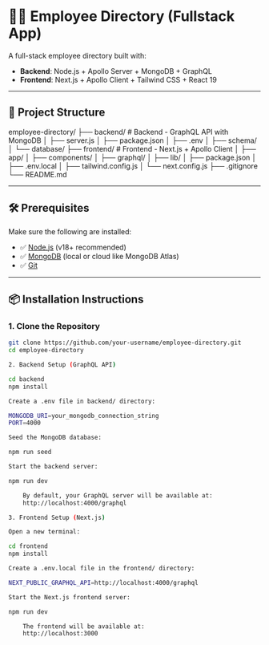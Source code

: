# 👩‍💼 Employee Directory (Fullstack App)

A full-stack employee directory built with:

- **Backend**: Node.js + Apollo Server + MongoDB + GraphQL  
- **Frontend**: Next.js + Apollo Client + Tailwind CSS + React 19

---

## 🚀 Project Structure

employee-directory/
├── backend/ # Backend - GraphQL API with MongoDB
│ ├── server.js
│ ├── package.json
│ ├── .env
│ ├── schema/
│ └── database/
├── frontend/ # Frontend - Next.js + Apollo Client
│ ├── app/
│ ├── components/
│ ├── graphql/
│ ├── lib/
│ ├── package.json
│ ├── .env.local
│ ├── tailwind.config.js
│ └── next.config.js
├── .gitignore
└── README.md


---

## 🛠️ Prerequisites

Make sure the following are installed:

- ✅ [Node.js](https://nodejs.org/) (v18+ recommended)
- ✅ [MongoDB](https://www.mongodb.com/) (local or cloud like MongoDB Atlas)
- ✅ [Git](https://git-scm.com/)

---

## 📦 Installation Instructions

### 1. Clone the Repository

```bash
git clone https://github.com/your-username/employee-directory.git
cd employee-directory

2. Backend Setup (GraphQL API)

cd backend
npm install

Create a .env file in backend/ directory:

MONGODB_URI=your_mongodb_connection_string
PORT=4000

Seed the MongoDB database:

npm run seed

Start the backend server:

npm run dev

    By default, your GraphQL server will be available at:
    http://localhost:4000/graphql

3. Frontend Setup (Next.js)

Open a new terminal:

cd frontend
npm install

Create a .env.local file in the frontend/ directory:

NEXT_PUBLIC_GRAPHQL_API=http://localhost:4000/graphql

Start the Next.js frontend server:

npm run dev

    The frontend will be available at:
    http://localhost:3000